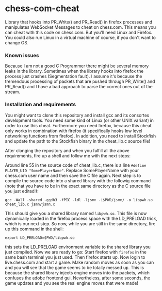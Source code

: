 chess-com-cheat
===============

Library that hooks into PR_Write() and PR_Read() in firefox processes and manipulates WebSocket Messages to cheat on chess.com. This means
you can cheat with this code on chess.com. But you'll need Linux and Firefox. You could also run Linux in a virtual machine of course, if you
don't want to change OS.

### Known issues

Because I am not a good C Programmer there might be several memory leaks in the library. Sometimes when the library hooks into firefox
the process just crashes (Segmentation fault). I assume it's because the tremendous processing of packets that are pushed through 
PR_Write() and PR_Read() and I have a bad approach to parse the correct ones out of the stream.

### Installation and requirements

You might want to clone this repository and install gcc and its consortes development tools. You need some kind of Linux (or other UNIX variant) in order
to use this cheat. Furthermore you need firefox, because this cheat only works in combination with firefox (it specifically hooks low level
networking functions from firefox). In addition, you need to install Stockfish and update the path to the Stockfish binary in the cheat_lib.c source file!

After clonging the repository and when you fulfill all the above requirements, fire up a shell and follow me with the next steps:

Around line 55 in the source code of cheat_lib.c, there is a line `#define PLAYER_UID "SomePlayerName"`. Replace SomePlayerName with your chess.com 
user name and then save the C file again. Next step is to compile the source code into a shared library with the followig command (note that you have
to be in the exact same directory as the C source file you just edited!):

`gcc -Wall -shared -ggdb3 -fPIC -ldl -ljsmn -L$PWD/jsmn/ -o libpwh.so cheat_lib.c jsmn/jsmn.c`

This should give you a shared library named `libpwh.so`. This file is now dynamically loaded in the firefox process space with the LD_PRELOAD trick, which is
our next step. So now, while you are still in the same directory, fire up this command in the shell:

`export LD_PRELOAD=$PWD/libpwh.so`

this sets the LD_PRELOAD environment variable to the shared library you just compiled. Now we are ready to go: Start firefox with `firefox` in the same
bash terminal you just used. Then firefox starts up. Now login to live.chess.com and start a game. Make random moves as soon as you can and you will see
that the game seems to be totally messed up. This is because the shared library injects engine moves into the packets, which confuses the adobe frontend gui.
Nevertheless, after some seconds, the game updates and you see the real engine moves that were made!








